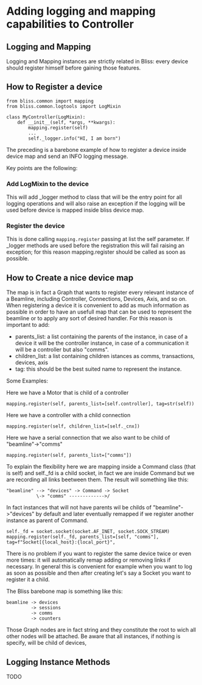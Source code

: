 # Adding logging and mapping capabilities to Controller

## Logging and Mapping

Logging and Mapping instances are strictly related in Bliss: every device should register himself before gaining those features.

## How to Register a device

    from bliss.common import mapping
    from bliss.common.logtools import LogMixin

    class MyController(LogMixin):
        def __init__(self, *args, **kwargs):
            mapping.register(self)
            ...
            self._logger.info("HI, I am born")

The preceding is a barebone example of how to register a device inside device map and send an INFO logging message.

Key points are the following:

### Add LogMixin to the device

This will add _logger method to class that will be the entry point for all logging operations and will also raise an exception if the logging will be used before device is mapped inside bliss device map.

### Register the device

This is done calling `mapping.register` passing at list the self parameter. If _logger methods are used before the registration this will fail raising an exception; for this reason mapping.register should be called as soon as possible.

## How to Create a nice device map

The map is in fact a Graph that wants to register every relevant instance of a Beamline, including Controller, Connections, Devices, Axis, and so on.
When registering a device it is convenient to add as much information as possible in order to have an usefull map that can be used to represent the beamline or to apply any sort of desired handler.
For this reason is important to add:
* parents_list: a list containing the parents of the instance, in case of a device it will be the controller instance, in case of a communication it will be a controller but also "comms".
* children_list: a list containing children istances as comms, transactions, devices, axis
* tag: this should be the best suited name to represent the instance.

Some Examples:

Here we have a Motor that is child of a controller

    mapping.register(self, parents_list=[self.controller], tag=str(self))

Here we have a controller with a child connection

    mapping.register(self, children_list=[self._cnx])

Here we have a serial connection that we also want to be child of "beamline"->"comms"

    mapping.register(self, parents_list=["comms"])


To explain the flexibility here we are mapping inside a Command class (that is self) and self._fd is a child socket, in fact we are inside Command but we are recording all links beetween them. The result will something like this:

    "beamline" --> "devices" -> Command -> Socket
               \-> "comms" ------------->/

In fact instances that will not have parents wil be childs of "beamline"->"devices" by default
and later eventually remapped if we register another instance as parent of Command.

    self._fd = socket.socket(socket.AF_INET, socket.SOCK_STREAM)
    mapping.register(self._fd, parents_list=[self, "comms"], tag=f"Socket[{local_host}:{local_port}",

There is no problem if you want to register the same device twice or even more times: it will automatically remap adding or removing links if necessary.
In general this is convenient for example when you want to log as soon as possible and then after creating let's say a Socket you want to register it a child.

The Bliss barebone map is something like this:

    beamline -> devices
             -> sessions
             -> comms
             -> counters

Those Graph nodes are in fact string and they constitute the root to wich all other nodes will be attached.
Be aware that all instances, if nothing is specify, will be child of devices, 


## Logging Instance Methods

TODO